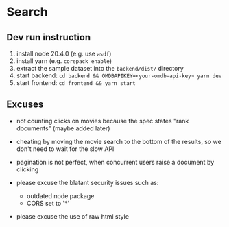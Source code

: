 # Search

## Dev run instruction

1. install node 20.4.0 (e.g. use `asdf`)
1. install yarn (e.g. `corepack enable`)
1. extract the sample dataset into the `backend/dist/` directory 
1. start backend: `cd backend && OMDBAPIKEY=<your-omdb-api-key> yarn dev`
1. start frontend: `cd frontend && yarn start`

## Excuses

* not counting clicks on movies because the spec states "rank documents" (maybe added later)
* cheating by moving the movie search to the bottom of the results, so we don't need to wait for the slow API
* pagination is not perfect, when concurrent users raise a document by clicking

* please excuse the blatant security issues such as:
  * outdated node package
  * CORS set to '*'
* please excuse the use of raw html style 